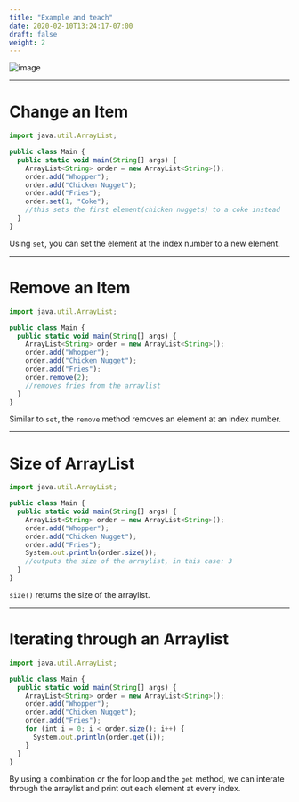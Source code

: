 ```yaml
---
title: "Example and teach"
date: 2020-02-10T13:24:17-07:00
draft: false
weight: 2
---
```

<link rel="stylesheet" href="../../style.css">

![image](../../img/listex.png)
<hr>

<h1>Change an Item</h1>

```js javascript
import java.util.ArrayList;

public class Main {
  public static void main(String[] args) {
    ArrayList<String> order = new ArrayList<String>();
    order.add("Whopper");
    order.add("Chicken Nugget");
    order.add("Fries");
    order.set(1, "Coke");
    //this sets the first element(chicken nuggets) to a coke instead
  }
}
```
Using `set`, you can set the element at the index number to a new element.

<hr>

<h1>Remove an Item</h1>

```js javascript
import java.util.ArrayList;

public class Main {
  public static void main(String[] args) {
    ArrayList<String> order = new ArrayList<String>();
    order.add("Whopper");
    order.add("Chicken Nugget");
    order.add("Fries");
    order.remove(2);
    //removes fries from the arraylist
  }
}
```
Similar to `set`, the `remove` method removes an element at an index number.

<hr>

<h1>Size of ArrayList</h1>

```js javascript
import java.util.ArrayList;

public class Main {
  public static void main(String[] args) {
    ArrayList<String> order = new ArrayList<String>();
    order.add("Whopper");
    order.add("Chicken Nugget");
    order.add("Fries");
    System.out.println(order.size());
    //outputs the size of the arraylist, in this case: 3
  }
}
```
`size()` returns the size of the arraylist.

<hr>

<h1>Iterating through an Arraylist</h1>

```js javascript
import java.util.ArrayList;

public class Main {
  public static void main(String[] args) {
    ArrayList<String> order = new ArrayList<String>();
    order.add("Whopper");
    order.add("Chicken Nugget");
    order.add("Fries");
    for (int i = 0; i < order.size(); i++) {
      System.out.println(order.get(i));
    }
  }
}
```

By using a combination or the for loop and the `get` method, we can interate through the arraylist and print out each element at every index.

